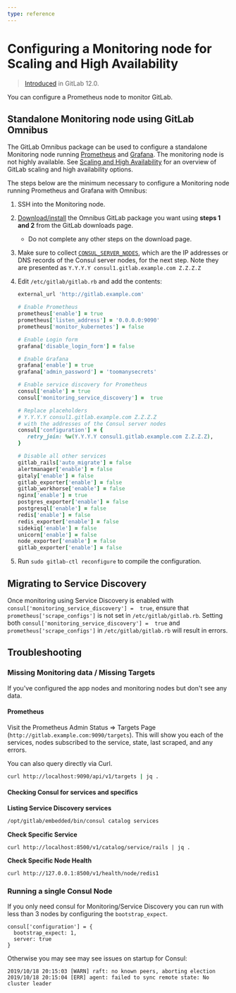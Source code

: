 ```yaml
---
type: reference
---
```


# Configuring a Monitoring node for Scaling and High Availability

> [Introduced](https://gitlab.com/gitlab-org/omnibus-gitlab/issues/3786) in GitLab 12.0.

You can configure a Prometheus node to monitor GitLab.

## Standalone Monitoring node using GitLab Omnibus

The GitLab Omnibus package can be used to configure a standalone Monitoring node running [Prometheus](../monitoring/prometheus/index.md) and [Grafana](../monitoring/performance/grafana_configuration.md).
The monitoring node is not highly available. See [Scaling and High Availability](README.md)
for an overview of GitLab scaling and high availability options.

The steps below are the minimum necessary to configure a Monitoring node running Prometheus and Grafana with
Omnibus:

1. SSH into the Monitoring node.
1. [Download/install](https://about.gitlab.com/install/) the Omnibus GitLab
   package you want using **steps 1 and 2** from the GitLab downloads page.
   - Do not complete any other steps on the download page.

1. Make sure to collect [`CONSUL_SERVER_NODES`](database.md#consul-information), which are the IP addresses or DNS records of the Consul server nodes, for the next step. Note they are presented as `Y.Y.Y.Y consul1.gitlab.example.com Z.Z.Z.Z`

1. Edit `/etc/gitlab/gitlab.rb` and add the contents:

   ```ruby
   external_url 'http://gitlab.example.com'

   # Enable Prometheus
   prometheus['enable'] = true
   prometheus['listen_address'] = '0.0.0.0:9090'
   prometheus['monitor_kubernetes'] = false

   # Enable Login form
   grafana['disable_login_form'] = false

   # Enable Grafana
   grafana['enable'] = true
   grafana['admin_password'] = 'toomanysecrets'

   # Enable service discovery for Prometheus
   consul['enable'] = true
   consul['monitoring_service_discovery'] =  true

   # Replace placeholders
   # Y.Y.Y.Y consul1.gitlab.example.com Z.Z.Z.Z
   # with the addresses of the Consul server nodes
   consul['configuration'] = {
      retry_join: %w(Y.Y.Y.Y consul1.gitlab.example.com Z.Z.Z.Z),
   }

   # Disable all other services
   gitlab_rails['auto_migrate'] = false
   alertmanager['enable'] = false
   gitaly['enable'] = false
   gitlab_exporter['enable'] = false
   gitlab_workhorse['enable'] = false
   nginx['enable'] = true
   postgres_exporter['enable'] = false
   postgresql['enable'] = false
   redis['enable'] = false
   redis_exporter['enable'] = false
   sidekiq['enable'] = false
   unicorn['enable'] = false
   node_exporter['enable'] = false
   gitlab_exporter['enable'] = false
   ```

1. Run `sudo gitlab-ctl reconfigure` to compile the configuration.

## Migrating to Service Discovery

Once monitoring using Service Discovery is enabled with `consul['monitoring_service_discovery'] =  true`,
ensure that `prometheus['scrape_configs']` is not set  in `/etc/gitlab/gitlab.rb`. Setting both
`consul['monitoring_service_discovery'] =  true` and `prometheus['scrape_configs']` in `/etc/gitlab/gitlab.rb`
will result in errors.

<!-- ## Troubleshooting

Include any troubleshooting steps that you can foresee. If you know beforehand what issues
one might have when setting this up, or when something is changed, or on upgrading, it's
important to describe those, too. Think of things that may go wrong and include them here.
This is important to minimize requests for support, and to avoid doc comments with
questions that you know someone might ask.

Each scenario can be a third-level heading, e.g. `### Getting error message X`.
If you have none to add when creating a doc, leave this section in place
but commented out to help encourage others to add to it in the future. -->

## Troubleshooting

### Missing Monitoring data / Missing Targets

If you've configured the app nodes and monitoring nodes but don't see any data.

#### Prometheus

Visit the Prometheus Admin Status => Targets Page (`http://gitlab.example.com:9090/targets`). This will show you each of the services, nodes subscribed to the service, state, last scraped, and any errors.

You can also query directly via Curl.

```bash
curl http://localhost:9090/api/v1/targets | jq .
```

#### Checking Consul for services and specifics

**Listing Service Discovery services**

```bash
/opt/gitlab/embedded/bin/consul catalog services
```

**Check Specific Service**

```
curl http://localhost:8500/v1/catalog/service/rails | jq .
```

**Check Specific Node Health**

```
curl http://127.0.0.1:8500/v1/health/node/redis1
```

### Running a single Consul Node

If you only need consul for Monitoring/Service Discovery you can run with less than 3 nodes by configuring the `bootstrap_expect`.

```
consul['configuration'] = {
  bootstrap_expect: 1,
  server: true
}
```

Otherwise you may see may see issues on startup for Consul:

```
2019/10/18 20:15:03 [WARN] raft: no known peers, aborting election
2019/10/18 20:15:04 [ERR] agent: failed to sync remote state: No cluster leader
````
